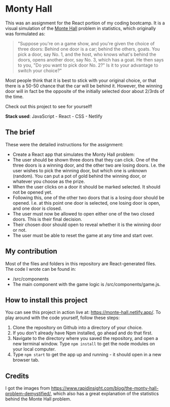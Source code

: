 # Monty Hall

This was an assignment for the React portion of my coding bootcamp. It is a visual simulation of the [Monte Hall](https://en.wikipedia.org/wiki/Monty_Hall_problem) problem in statistics, which originally was formulated as:

> "Suppose you're on a game show, and you're given the choice of three doors: Behind one door is a car; behind the others, goats. You pick a door, say No. 1, and the host, who knows what's behind the doors, opens another door, say No. 3, which has a goat. He then says to you, "Do you want to pick door No. 2?" Is it to your advantage to switch your choice?"

Most people think that it is best to stick with your original choice, or that there is a 50-50 chance that the car will be behind it. However, the winning door will in fact be the opposite of the initially selected door about 2/3rds of the time.

Check out this project to see for yourself!

**Stack used**: JavaScript - React - CSS - Netlify

## The brief

These were the detailed instructions for the assignment:

- Create a React app that simulates the Monty Hall problem:
- The user should be shown three doors that they can click. One of the three doors is a winning door, and the other two are losing doors. I.e. the user wishes to pick the winning door, but which one is unknown (random). You can put a pot of gold behind the winning door, or whatever you choose as the prize.
- When the user clicks on a door it should be marked selected. It should not be opened yet.
- Following this, one of the other two doors that is a losing door should be opened. I.e. at this point one door is selected, one losing door is open, and one door is closed.
- The user must now be allowed to open either one of the two closed doors. This is their final decision.
- Their chosen door should open to reveal whether it is the winning door or not.
- The user must be able to reset the game at any time and start over.

## My contribution

Most of the files and folders in this repository are React-generated files. The code I wrote can be found in:

- /src/components
- The main component with the game logic is /src/components/game.js.

## How to install this project

You can see this project in action live at: https://monte-hall.netlify.app/. To play around with the code yourself, follow these steps:

1. Clone the repository on Github into a directory of your choice.
2. If you don't already have Npm installed, go ahead and do that first.
3. Navigate to the directory where you saved the repository, and open a new terminal window. Type `npm install` to get the node modules on your local computer.
4. Type `npm start` to get the app up and running - it should open in a new browser tab.

## Credits

I got the images from https://www.rapidinsight.com/blog/the-monty-hall-problem-demystified/, which also has a great explanation of the statistics behind the Monte Hall problem.
